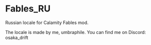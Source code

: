 # Fables_RU
Russian locale for Calamity Fables mod.

The locale is made by me, umbraphile. 
You can find me on Discord: osaka_drift
